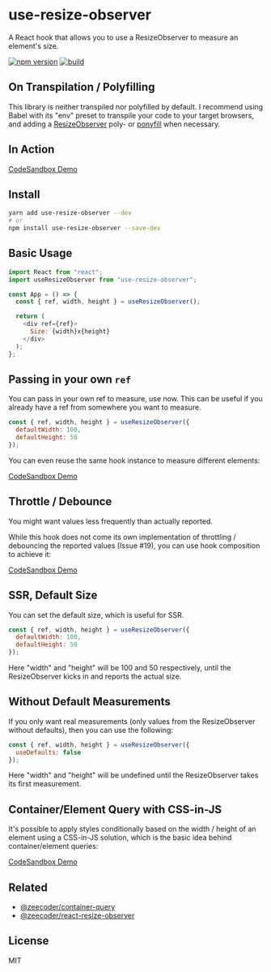 # use-resize-observer

A React hook that allows you to use a ResizeObserver to measure an element's size.

[![npm version](https://badge.fury.io/js/use-resize-observer.svg)](https://npmjs.com/package/use-resize-observer)
[![build](https://travis-ci.org/ZeeCoder/use-resize-observer.svg?branch=master)](https://travis-ci.org/ZeeCoder/use-resize-observer)

## On Transpilation / Polyfilling

This library is neither transpiled nor polyfilled by default.
I recommend using Babel with its "env" preset to transpile your code to your
target browsers, and adding a [ResizeObserver](https://github.com/que-etc/resize-observer-polyfill)
poly- or [ponyfill](https://github.com/sindresorhus/ponyfill) when necessary.

## In Action

[CodeSandbox Demo](https://codesandbox.io/s/nrp0w2r5z0)

## Install

```sh
yarn add use-resize-observer --dev
# or
npm install use-resize-observer --save-dev
```

## Basic Usage

```js
import React from "react";
import useResizeObserver from "use-resize-observer";

const App = () => {
  const { ref, width, height } = useResizeObserver();

  return (
    <div ref={ref}>
      Size: {width}x{height}
    </div>
  );
};
```

## Passing in your own `ref`

You can pass in your own ref to measure, use now.
This can be useful if you already have a ref from somewhere you want to measure.

```js
const { ref, width, height } = useResizeObserver({
  defaultWidth: 100,
  defaultHeight: 50
});
```

You can even reuse the same hook instance to measure different elements:

[CodeSandbox Demo](https://codesandbox.io/s/use-resize-observer-reusing-refs-buftd)

## Throttle / Debounce

You might want values less frequently than actually reported.

While this hook does not come its own implementation of throttling / debouncing
the reported values (Issue #19), you can use hook composition to achieve it:

[CodeSandbox Demo](https://codesandbox.io/s/use-resize-observer-throttle-and-debounce-8uvsg)

## SSR, Default Size

You can set the default size, which is useful for SSR.

```js
const { ref, width, height } = useResizeObserver({
  defaultWidth: 100,
  defaultHeight: 50
});
```

Here "width" and "height" will be 100 and 50 respectively, until the
ResizeObserver kicks in and reports the actual size.

## Without Default Measurements

If you only want real measurements (only values from the ResizeObserver without
defaults), then you can use the following:

```js
const { ref, width, height } = useResizeObserver({
  useDefaults: false
});
```

Here "width" and "height" will be undefined until the ResizeObserver takes its
first measurement.

## Container/Element Query with CSS-in-JS

It's possible to apply styles conditionally based on the width / height of an
element using a CSS-in-JS solution, which is the basic idea behind
container/element queries:

[CodeSandbox Demo](https://codesandbox.io/s/use-resize-observer-container-query-with-css-in-js-iitxl)

## Related

- [@zeecoder/container-query](https://github.com/ZeeCoder/container-query)
- [@zeecoder/react-resize-observer](https://github.com/ZeeCoder/react-resize-observer)

## License

MIT
